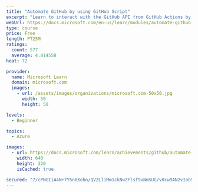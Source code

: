 ```yaml
---
title: "Automate GitHub by using GitHub Script"
excerpt: "Learn to interact with the GitHub API from GitHub Actions by using GitHub Script."
webUrl: https://docs.microsoft.com/en-us/learn/modules/automate-github-using-github-script/
type: course
price: Free
length: PT25M
ratings:
  count: 577
  average: 4.814558
heat: 72

provider:
  name: Microsoft Learn
  domain: microsoft.com
  images:
    - url: /assets/images/organizations/microsoft.com-50x50.jpg
      width: 50
      height: 50

levels:
  - Beginner

topics:
  - Azure

images:
  - url: https://docs.microsoft.com/learn/achievements/github/automate-github-using-github-script-social.png
    width: 640
    height: 320
    isCached: true

secured: "7/cPNGIiA4N+7Y5n0Xehn/QV2LliMm1ckNwZFlsf9vNmSUG/v0cw9AN2vIobSJX42XHl0jRwAietIQck/HTmmsv/eaPoFMIJ7PchsbYEEaAipqIBhzryd0aCvUbi8BepXrJNFSTKul1Ry/X4Z+YgMeARPOuolxlmlCKD3RLOsqnCqlU8W1QToQyftKyg2565fU/TiiB8HPGn/AIuKXHuGFz0LKG8F66SPagJcwJ274xwEGG3BY5sNO6J8LNmGuWidJDo52HE95oqmLtwdAkCCdRV26x59wIdN3lRx2Wnbcxv4ex5nunXObU0fk+qo9+ZKf5o1PLsJlmTNRYXsmSsEXUTgtu6MHtgRcaDqosbWgnA8THxUPz+d+b2qIUnKSLhSo4F4RtEH+4exJy6C3P18P5GBeh56rv8SEgt6l0PEEQ=;kMLNb3IgX30bU1R6u2asmQ=="
---
```


